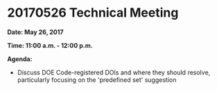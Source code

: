 # 20170526 Technical Meeting

**Date: May 26, 2017**

**Time: 11:00 a.m. - 12:00 p.m.**

**Agenda:**
 - Discuss DOE Code-registered DOIs and where they should resolve, particularly focusing on the 'predefined set' suggestion
